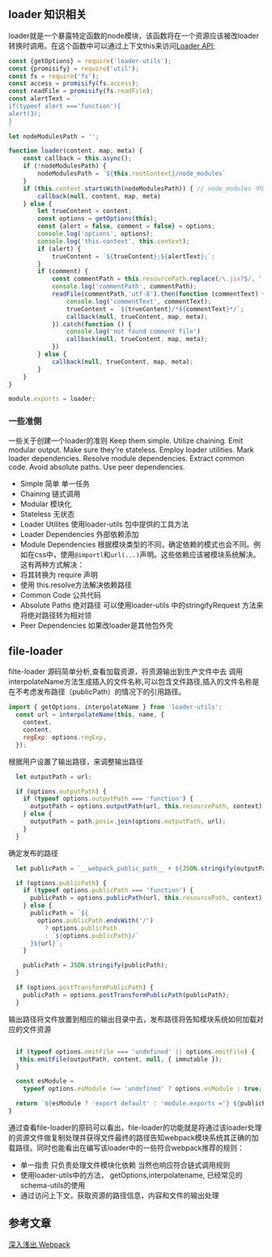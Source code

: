 ## loader 知识相关 ##
loader就是一个暴露特定函数的node模块，该函数将在一个资源应该被改loader转换时调用。在这个函数中可以通过上下文this来访问[Loader API](https://webpack.js.org/api/loaders/);

```javascript
const {getOptions} = require('loader-utils');
const {promisify} = require('util');
const fs = require('fs');
const access = promisify(fs.access);
const readFile = promisify(fs.readFile);
const alertText = `
if(typeof alert ==='function'){
alert(3);
}
`
let nodeModulesPath = '';

function loader(content, map, meta) {
    const callback = this.async();
    if (!nodeModulesPath) {
        nodeModulesPath = `${this.rootContext}/node_modules`
    }
    if (this.context.startsWith(nodeModulesPath)) { // node_modules 中的文件
        callback(null, content, map, meta)
    } else {
        let trueContent = content;
        const options = getOptions(this);
        const {alert = false, comment = false} = options;
        console.log('options', options);
        console.log('this.context', this.context);
        if (alert) {
            trueContent = `${trueContent};${alertText};`;
        }
        if (comment) {
            const commentPath = this.resourcePath.replace(/\.jsx?$/, '.cm');
            console.log('commentPath', commentPath);
            readFile(commentPath,'utf-8').then(function (commentText) {
                console.log('commentText', commentText);
                trueContent = `${trueContent}/*${commentText}*/`;
                callback(null, trueContent, map, meta);
            }).catch(function () {
                console.log('not found comment file')
                callback(null, trueContent, map, meta);
            })
        } else {
            callback(null, trueContent, map, meta);
        }
    }
}

module.exports = loader;

```
### 一些准侧
一些关于创建一个loader的准则
Keep them simple.
Utilize chaining.
Emit modular output.
Make sure they're stateless.
Employ loader utilities.
Mark loader dependencies.
Resolve module dependencies.
Extract common code.
Avoid absolute paths.
Use peer dependencies.

* Simple 简单 单一任务
* Chaining 链式调用
* Modular 模块化
* Stateless 无状态
* Loader Utilites 使用loader-utils 包中提供的工具方法
* Loader Dependencies 外部依赖添加
* Module Dependencies
根据模块类型的不同，确定依赖的模式也会不同。例如在css中，使用`@importl`和`url(...)`声明。这些依赖应该被模块系统解决。
这有两种方式解决：
* 将其转换为 require 声明
* 使用 this.resolve方法解决依赖路径
* Common Code 公共代码
* Absolute Paths 绝对路径 可以使用loader-utils 中的stringifyRequest 方法来将绝对路径转为相对领
* Peer Dependencies 如果改loader是其他包外壳

## file-loader ##

filte-loader 源码简单分析,查看加载资源，将资源输出到生产文件中去
调用interpolateName方法生成插入的文件名称,可以包含文件路径,插入的文件名称是在不考虑发布路径（publicPath）的情况下的引用路径。



```javascript
import { getOptions, interpolateName } from 'loader-utils';
  const url = interpolateName(this, name, {
    context,
    content,
    regExp: options.regExp,
  });

```
根据用户设置了输出路径，来调整输出路径

```javascript
  let outputPath = url;

  if (options.outputPath) {
    if (typeof options.outputPath === 'function') {
      outputPath = options.outputPath(url, this.resourcePath, context);
    } else {
      outputPath = path.posix.join(options.outputPath, url);
    }
  }

```

确定发布的路径
```javascript
  let publicPath = `__webpack_public_path__ + ${JSON.stringify(outputPath)}`;

  if (options.publicPath) {
    if (typeof options.publicPath === 'function') {
      publicPath = options.publicPath(url, this.resourcePath, context);
    } else {
      publicPath = `${
        options.publicPath.endsWith('/')
          ? options.publicPath
          : `${options.publicPath}/`
      }${url}`;
    }

    publicPath = JSON.stringify(publicPath);
  }

  if (options.postTransformPublicPath) {
    publicPath = options.postTransformPublicPath(publicPath);
  }

```
输出路径将文件放置到相应的输出目录中去，发布路径将告知模块系统如何加载对应的文件资源

```javascript

  if (typeof options.emitFile === 'undefined' || options.emitFile) {
   this.emitFile(outputPath, content, null, { immutable });
  }

  const esModule =
    typeof options.esModule !== 'undefined' ? options.esModule : true;

  return `${esModule ? 'export default' : 'module.exports ='} ${publicPath};`;
}

```
通过查看file-loader的原码可以看出，file-loader的功能就是将通过该loader处理的资源文件做复制处理并获得文件最终的路径告知webpack模块系统其正确的加载路径。同时也能看出在编写该loader中的一些符合webpack推荐的规则：

* 单一指责 只负责处理文件模块化依赖 当然也响应符合链式调用规则
* 使用loader-utils中的方法， getOptions,interpolatename, 已经常见的schema-utils的使用
* 通过访问上下文，获取资源的路径信息，内容和文件的输出处理



## 参考文章

[深入浅出 Webpack](https://webpack.wuhaolin.cn/)

